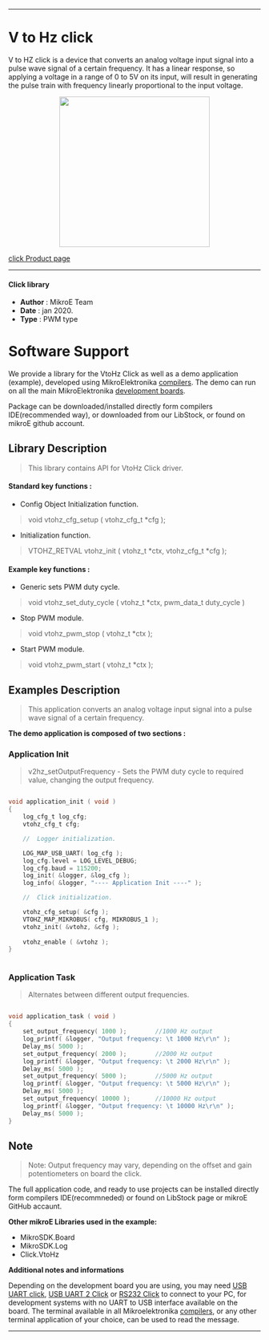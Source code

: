 

---
# V to Hz click

V to HZ click is a device that converts an analog voltage input signal into a pulse wave signal of a certain frequency. It has a linear response, so applying a voltage in a range of 0 to 5V on its input, will result in generating the pulse train with frequency linearly proportional to the input voltage.

<p align="center">
  <img src="https://download.mikroe.com/images/click_for_ide/vtohz_click.png" height=300px>
</p>

[click Product page](<https://www.mikroe.com/v-to-hz-click>)

---


#### Click library 

- **Author**        : MikroE Team
- **Date**          : jan 2020.
- **Type**          : PWM type


# Software Support

We provide a library for the VtoHz Click 
as well as a demo application (example), developed using MikroElektronika 
[compilers](https://shop.mikroe.com/compilers). 
The demo can run on all the main MikroElektronika [development boards](https://shop.mikroe.com/development-boards).

Package can be downloaded/installed directly form compilers IDE(recommended way), or downloaded from our LibStock, or found on mikroE github account. 

## Library Description

> This library contains API for VtoHz Click driver.

#### Standard key functions :

- Config Object Initialization function.
> void vtohz_cfg_setup ( vtohz_cfg_t *cfg ); 
 
- Initialization function.
> VTOHZ_RETVAL vtohz_init ( vtohz_t *ctx, vtohz_cfg_t *cfg );

#### Example key functions :

- Generic sets PWM duty cycle.
> void vtohz_set_duty_cycle ( vtohz_t *ctx, pwm_data_t duty_cycle )
 
- Stop PWM module.
> void vtohz_pwm_stop ( vtohz_t *ctx );

- Start PWM module.
> void vtohz_pwm_start ( vtohz_t *ctx );

## Examples Description
 
> This application converts an analog voltage input signal into a pulse wave signal of a certain frequency. 

**The demo application is composed of two sections :**

### Application Init 

> v2hz_setOutputFrequency - Sets the PWM duty cycle to required value, changing the output frequency. 

```c

void application_init ( void )
{
    log_cfg_t log_cfg;
    vtohz_cfg_t cfg;

    //  Logger initialization.

    LOG_MAP_USB_UART( log_cfg );
    log_cfg.level = LOG_LEVEL_DEBUG;
    log_cfg.baud = 115200;
    log_init( &logger, &log_cfg );
    log_info( &logger, "---- Application Init ----" );

    //  Click initialization.

    vtohz_cfg_setup( &cfg );
    VTOHZ_MAP_MIKROBUS( cfg, MIKROBUS_1 );
    vtohz_init( &vtohz, &cfg );
    
    vtohz_enable ( &vtohz );
}
  
```

### Application Task

> Alternates between different output frequencies.

```c

void application_task ( void )
{
    set_output_frequency( 1000 );        //1000 Hz output
    log_printf( &logger, "Output frequency: \t 1000 Hz\r\n" );
    Delay_ms( 5000 );
    set_output_frequency( 2000 );        //2000 Hz output
    log_printf( &logger, "Output frequency: \t 2000 Hz\r\n" );
    Delay_ms( 5000 );
    set_output_frequency( 5000 );        //5000 Hz output
    log_printf( &logger, "Output frequency: \t 5000 Hz\r\n" );
    Delay_ms( 5000 );
    set_output_frequency( 10000 );       //10000 Hz output
    log_printf( &logger, "Output frequency: \t 10000 Hz\r\n" );
    Delay_ms( 5000 );
}  

```

## Note

> Note: Output frequency may vary, depending on the offset and gain potentiometers on board the click.

The full application code, and ready to use projects can be  installed directly form compilers IDE(recommneded) or found on LibStock page or mikroE GitHub accaunt.

**Other mikroE Libraries used in the example:** 

- MikroSDK.Board
- MikroSDK.Log
- Click.VtoHz

**Additional notes and informations**

Depending on the development board you are using, you may need 
[USB UART click](https://shop.mikroe.com/usb-uart-click), 
[USB UART 2 Click](https://shop.mikroe.com/usb-uart-2-click) or 
[RS232 Click](https://shop.mikroe.com/rs232-click) to connect to your PC, for 
development systems with no UART to USB interface available on the board. The 
terminal available in all Mikroelektronika 
[compilers](https://shop.mikroe.com/compilers), or any other terminal application 
of your choice, can be used to read the message.



---
